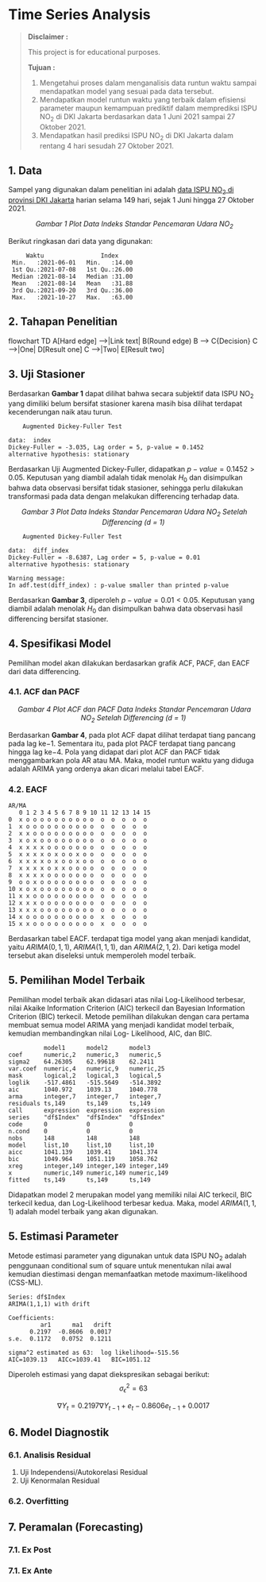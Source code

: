 # Time Series Analysis


> **Disclaimer :**
> 
> This project is for educational purposes.
> 
> **Tujuan :**
> 
> 1. Mengetahui proses dalam menganalisis data runtun waktu sampai mendapatkan model yang sesuai pada data tersebut.
> 2. Mendapatkan model runtun waktu yang terbaik dalam efisiensi parameter maupun kemampuan prediktif dalam memprediksi ISPU NO<sub>2</sub> di DKI Jakarta berdasarkan data 1 Juni 2021 sampai 27 Oktober 2021.
> 3. Mendapatkan hasil prediksi ISPU NO<sub>2</sub> di DKI Jakarta dalam rentang 4 hari sesudah 27 Oktober 2021.


## 1. Data ##
Sampel yang digunakan dalam penelitian ini adalah [data ISPU NO<sub>2</sub> di provinsi DKI Jakarta](https://data.jakarta.go.id/dataset/indeks-standar-pencemaran-udara-ispu-tahun-2021) harian selama 149 hari, sejak 1 Juni hingga 27 Oktober 2021.
<p align="center">
  <img src="">
  <i>Gambar 1 Plot Data Indeks Standar Pencemaran Udara NO<sub>2</sub></i>
</p>

Berikut ringkasan dari data yang digunakan:
```
     Waktu                Index      
 Min.   :2021-06-01   Min.   :14.00  
 1st Qu.:2021-07-08   1st Qu.:26.00  
 Median :2021-08-14   Median :31.00  
 Mean   :2021-08-14   Mean   :31.88  
 3rd Qu.:2021-09-20   3rd Qu.:36.00  
 Max.   :2021-10-27   Max.   :63.00  
```

## 2. Tahapan Penelitian ##
flowchart TD
    A[Hard edge] -->|Link text| B(Round edge)
    B --> C{Decision}
    C -->|One| D[Result one]
    C -->|Two| E[Result two]

## 3. Uji Stasioner ##
Berdasarkan **Gambar 1** dapat dilihat bahwa secara subjektif data ISPU NO<sub>2</sub> yang dimiliki belum bersifat stasioner karena masih bisa dilihat terdapat kecenderungan naik atau turun.
```
	Augmented Dickey-Fuller Test

data:  index
Dickey-Fuller = -3.035, Lag order = 5, p-value = 0.1452
alternative hypothesis: stationary
```

Berdasarkan Uji Augmented Dickey-Fuller, didapatkan $p − value = 0.1452 > 0.05$. Keputusan yang diambil adalah tidak menolak $H_0$ dan disimpulkan bahwa data observasi bersifat tidak stasioner, sehingga perlu dilakukan transformasi pada data dengan melakukan differencing terhadap data.
<p align="center">
  <img src="">
  <i>Gambar 3 Plot Data Indeks Standar Pencemaran Udara NO<sub>2</sub> Setelah Differencing (d = 1)</i>
</p>

```
	Augmented Dickey-Fuller Test

data:  diff_index
Dickey-Fuller = -8.6387, Lag order = 5, p-value = 0.01
alternative hypothesis: stationary

Warning message:
In adf.test(diff_index) : p-value smaller than printed p-value
```

Berdasarkan **Gambar 3**, diperoleh $p − value = 0.01 < 0.05$. Keputusan yang diambil adalah menolak $H_0$ dan disimpulkan bahwa data observasi hasil differencing bersifat stasioner.

## 4. Spesifikasi Model ##
Pemilihan model akan dilakukan berdasarkan grafik ACF, PACF, dan EACF dari data differencing.
### 4.1. ACF dan PACF ###
<p align="center">
  <img src="">
  <i>Gambar 4 Plot ACF dan PACF Data Indeks Standar Pencemaran Udara NO<sub>2</sub> Setelah Differencing (d = 1)</i>
</p>

Berdasarkan **Gambar 4**, pada plot ACF dapat dilihat terdapat tiang pancang pada lag ke−1. Sementara itu, pada plot PACF terdapat tiang pancang hingga lag ke−4. Pola yang didapat dari plot ACF dan PACF tidak menggambarkan pola AR atau MA. Maka, model runtun waktu yang diduga adalah ARIMA yang ordenya akan dicari melalui tabel EACF.

### 4.2. EACF ###
```
AR/MA
   0 1 2 3 4 5 6 7 8 9 10 11 12 13 14 15
0  x o o o o o o o o o o  o  o  o  o  o 
1  x o o o o o o o o o o  o  o  o  o  o 
2  x x o o o o o o o o o  o  o  o  o  o 
3  x o x o o o o o o o o  o  o  o  o  o 
4  x x x x o o o o o o o  o  o  o  o  o 
5  x x x x o x o o x o o  o  o  o  o  o 
6  x x x x o x o o x o o  o  o  o  o  o 
7  x x x x o x x o o o o  o  o  o  o  o 
8  x x x x o o o o o o o  o  o  o  o  o 
9  o o x o o o o o o o o  o  o  o  o  o 
10 x o x o o o o o o o o  o  o  o  o  o 
11 x x o o o o o o o o o  o  o  o  o  o 
12 x x x o o o o o o o o  o  o  o  o  o 
13 x x x o o o o o o o o  o  o  o  o  o 
14 x o o o o o o o o o o  x  o  o  o  o 
15 x x o o o o o o o o o  x  o  o  o  o
```

Berdasarkan tabel EACF. terdapat tiga model yang akan menjadi kandidat, yaitu $ARIMA(0,1,1)$, $ARIMA(1,1,1)$, dan $ARIMA(2,1,2)$. Dari ketiga model tersebut akan diseleksi untuk memperoleh model terbaik.

## 5. Pemilihan Model Terbaik ##
Pemilihan model terbaik akan didasari atas nilai Log-Likelihood terbesar, nilai Akaike Information Criterion (AIC) terkecil dan Bayesian Information Criterion (BIC) terkecil. Metode pemilihan dilakukan dengan cara pertama membuat semua model ARIMA yang menjadi kandidat model terbaik, kemudian membandingkan nilai Log- Likelihood, AIC, dan BIC.
```
          model1      model2      model3     
coef      numeric,2   numeric,3   numeric,5  
sigma2    64.26305    62.99618    62.2411    
var.coef  numeric,4   numeric,9   numeric,25 
mask      logical,2   logical,3   logical,5  
loglik    -517.4861   -515.5649   -514.3892  
aic       1040.972    1039.13     1040.778   
arma      integer,7   integer,7   integer,7  
residuals ts,149      ts,149      ts,149     
call      expression  expression  expression 
series    "df$Index"  "df$Index"  "df$Index" 
code      0           0           0          
n.cond    0           0           0          
nobs      148         148         148        
model     list,10     list,10     list,10    
aicc      1041.139    1039.41     1041.374   
bic       1049.964    1051.119    1058.762   
xreg      integer,149 integer,149 integer,149
x         numeric,149 numeric,149 numeric,149
fitted    ts,149      ts,149      ts,149 
```

Didapatkan model 2 merupakan model yang memiliki nilai AIC terkecil, BIC terkecil kedua, dan Log-Likelihood terbesar kedua. Maka, model $ARIMA(1,1,1)$ adalah model terbaik yang akan digunakan.

## 5. Estimasi Parameter ##
Metode estimasi parameter yang digunakan untuk data ISPU NO<sub>2</sub> adalah penggunaan conditional sum of square untuk menentukan nilai awal kemudian diestimasi dengan memanfaatkan metode maximum-likelihood (CSS-ML).
```
Series: df$Index 
ARIMA(1,1,1) with drift 

Coefficients:
         ar1      ma1   drift
      0.2197  -0.8606  0.0017
s.e.  0.1172   0.0752  0.1211

sigma^2 estimated as 63:  log likelihood=-515.56
AIC=1039.13   AICc=1039.41   BIC=1051.12
```

Diperoleh estimasi yang dapat diekspresikan sebagai berikut:
$$\sigma_\epsilon^2 = 63$$

$$\nabla Y_t = 0.2197\nabla Y_{t-1} + e_t - 0.8606e_{t−1} + 0.0017$$

## 6. Model Diagnostik ##
### 6.1. Analisis Residual ###
1. Uji Independensi/Autokorelasi Residual
2. Uji Kenormalan Residual
### 6.2. Overfitting ###

## 7. Peramalan (Forecasting) ##
### 7.1. Ex Post ###
### 7.1. Ex Ante ###
